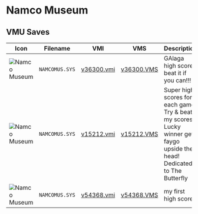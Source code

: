 # Namco Museum

## VMU Saves

| Icon | Filename | VMI | VMS | Description |
|------|----------|-----|-----|-------------|
| ![Namco Museum](../icons/NAMCOMUS.SYS.GIF) | `NAMCOMUS.SYS` | [v36300.vmi](v36300.vmi) | [v36300.VMS](v36300.VMS) | GAlaga high score, beat it if you can!!! 
| ![Namco Museum](../icons/NAMCOMUS.SYS.GIF) | `NAMCOMUS.SYS` | [v15212.vmi](v15212.vmi) | [v15212.VMS](v15212.VMS) | Super high scores for each game. Try & beat my scores. Lucky winner gets faygo upside the head!  Dedicated to The Butterfly 
| ![Namco Museum](../icons/NAMCOMUS.SYS.GIF) | `NAMCOMUS.SYS` | [v54368.vmi](v54368.vmi) | [v54368.VMS](v54368.VMS) | my first high scores 
